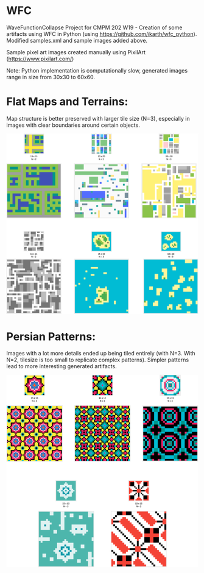 # WFC
WaveFunctionCollapse Project for CMPM 202 W19 - Creation of some artifacts using WFC in Python (using https://github.com/ikarth/wfc_python). Modified samples.xml and sample images added above.   

Sample pixel art images created manually using PixilArt (https://www.pixilart.com/)

Note: Python implementation is computationally slow, generated images range in size from 30x30 to 60x60. 

# Flat Maps and Terrains:  
Map structure is better preserved with larger tile size (N=3), especially in images with clear boundaries around certain objects.  


![](Maps.png)


# Persian Patterns: 
Images with a lot more details ended up being tiled entirely (with N=3. With N=2, tilesize is too small to replicate complex patterns). Simpler patterns lead to more interesting generated artifacts.  


![](Tiles.png)
